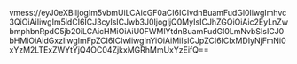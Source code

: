 
vmess://eyJ0eXBlIjogIm5vbmUiLCAicGF0aCI6ICIvdnBuamFudGl0IiwgImhvc3QiOiAiIiwgIm5ldCI6ICJ3cyIsICJwb3J0IjogIjQ0MyIsICJhZGQiOiAic2EyLnZwbmphbnRpdC5jb20iLCAicHMiOiAiU0FWMlYtdnBuamFudGl0LmNvbSIsICJ0bHMiOiAidGxzIiwgImFpZCI6ICIwIiwgInYiOiAiMiIsICJpZCI6ICIxMDIyNjFmNi0xYzM2LTExZWYtYjQ4OC04ZjkxMGRhMmUxYzEifQ==

